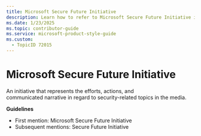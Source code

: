 ```yaml
---
title: Microsoft Secure Future Initiative
description: Learn how to refer to Microsoft Secure Future Initiative in your content.
ms.date: 1/23/2025
ms.topic: contributor-guide
ms.service: microsoft-product-style-guide
ms.custom:
  - TopicID 72015
---
```



# Microsoft Secure Future Initiative

An initiative that represents the efforts, actions, and communicated narrative in regard to security-related topics in the media.  

**Guidelines**

- First mention: Microsoft Secure Future Initiative
- Subsequent mentions: Secure Future Initiative 

